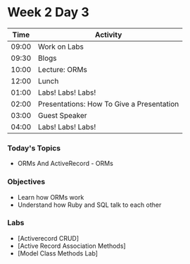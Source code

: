 # Week 2 Day 3

| Time | Activity |
| --- | --- |
| 09:00 | Work on Labs |
| 09:30 | Blogs |
| 10:00 | Lecture: ORMs |
| 12:00 | Lunch |
| 01:00 | Labs! Labs! Labs! |
| 02:00 | Presentations: How To Give a Presentation |
| 03:00 | Guest Speaker |
| 04:00 | Labs! Labs! Labs! |

### Today's Topics
+ ORMs And ActiveRecord - ORMs


### Objectives
- Learn how ORMs work
- Understand how Ruby and SQL talk to each other

### Labs
- [Activerecord CRUD]
- [Active Record Association Methods]
- [Model Class Methods Lab]
